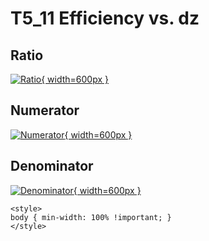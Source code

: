 # T5_11 Efficiency vs. dz

## Ratio

[![Ratio](../mtv/var/T5_11_eff_dz.png){ width=600px }](../mtv/var/T5_11_eff_dz.pdf)

## Numerator

[![Numerator](../mtv/num/T5_11_eff_dz_num.png){ width=600px }](../mtv/num/T5_11_eff_dz_num.pdf)

## Denominator

[![Denominator](../mtv/den/T5_11_eff_dz_den.png){ width=600px }](../mtv/den/T5_11_eff_dz_den.pdf)


``` {=html}
<style>
body { min-width: 100% !important; }
</style>
```
